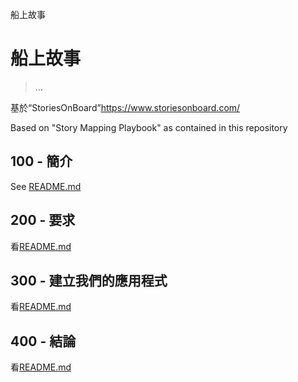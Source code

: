 船上故事

# 船上故事

> ...

基於“StoriesOnBoard”<https://www.storiesonboard.com/>

Based on "Story Mapping Playbook" as contained in this repository

## 100 - 簡介

See [README.md](./100/README.md)

## 200 - 要求

看[README.md](./200/README.md)

## 300 - 建立我們的應用程式

看[README.md](./300/README.md)

## 400 - 結論

看[README.md](./400/README.md)
